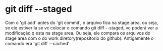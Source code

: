 # git diff --staged

 Com o 'git add' antes do 'git commit', o arquivo fica na stage area, ou seja, se ele estiver la se vc colocar o comando git diff --staged, vc poderá ver a modificação q esta na stage area. Ou seja, ele compara os arquivos do stage area com o do work diretory(repositorio do github).
 Antigamente o comando era 'git diff --cached'
